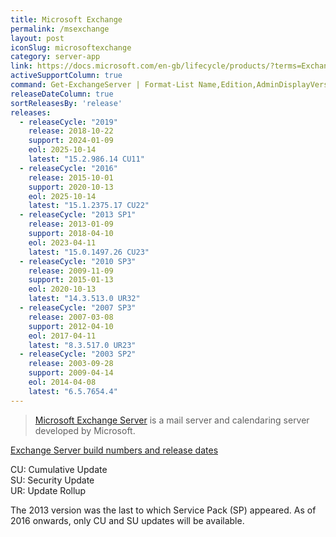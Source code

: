```yaml
---
title: Microsoft Exchange
permalink: /msexchange
layout: post
iconSlug: microsoftexchange
category: server-app
link: https://docs.microsoft.com/en-gb/lifecycle/products/?terms=Exchange%20Server
activeSupportColumn: true
command: Get-ExchangeServer | Format-List Name,Edition,AdminDisplayVersion
releaseDateColumn: true
sortReleasesBy: 'release'
releases:
  - releaseCycle: "2019"
    release: 2018-10-22
    support: 2024-01-09
    eol: 2025-10-14
    latest: "15.2.986.14 CU11"
  - releaseCycle: "2016"
    release: 2015-10-01
    support: 2020-10-13
    eol: 2025-10-14
    latest: "15.1.2375.17 CU22"
  - releaseCycle: "2013 SP1"
    release: 2013-01-09
    support: 2018-04-10
    eol: 2023-04-11
    latest: "15.0.1497.26 CU23"
  - releaseCycle: "2010 SP3"
    release: 2009-11-09
    support: 2015-01-13
    eol: 2020-10-13
    latest: "14.3.513.0 UR32"
  - releaseCycle: "2007 SP3"
    release: 2007-03-08
    support: 2012-04-10
    eol: 2017-04-11
    latest: "8.3.517.0 UR23"
  - releaseCycle: "2003 SP2"
    release: 2003-09-28
    support: 2009-04-14
    eol: 2014-04-08
    latest: "6.5.7654.4"
---
```


> [Microsoft Exchange Server](https://en.wikipedia.org/wiki/Microsoft_Exchange_Server) is a mail server and calendaring server developed by Microsoft.

[Exchange Server build numbers and release dates](https://docs.microsoft.com/en-us/exchange/new-features/build-numbers-and-release-dates)

CU: Cumulative Update  
SU: Security Update  
UR: Update Rollup

The 2013 version was the last to which Service Pack (SP) appeared. As of 2016 onwards, only CU and SU updates will be available.

